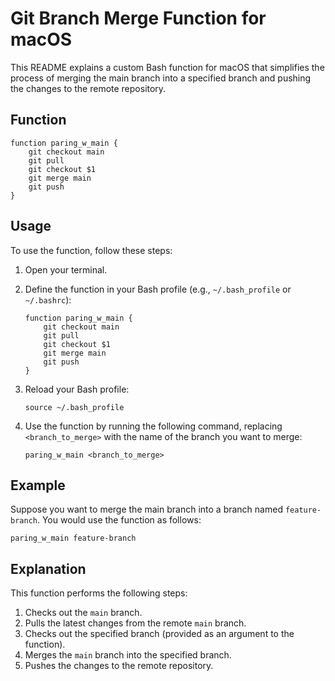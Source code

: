 Git Branch Merge Function for macOS
===================================

This README explains a custom Bash function for macOS that simplifies the process of merging the main branch into a specified branch and pushing the changes to the remote repository.

Function
--------

    
    function paring_w_main {
        git checkout main
        git pull
        git checkout $1
        git merge main
        git push
    }
        

Usage
-----

To use the function, follow these steps:

1.  Open your terminal.
2.  Define the function in your Bash profile (e.g., `~/.bash_profile` or `~/.bashrc`):
    
        
        function paring_w_main {
            git checkout main
            git pull
            git checkout $1
            git merge main
            git push
        }
                    
    
3.  Reload your Bash profile:
    
        source ~/.bash_profile
    
4.  Use the function by running the following command, replacing `<branch_to_merge>` with the name of the branch you want to merge:
    
        paring_w_main <branch_to_merge>
    

Example
-------

Suppose you want to merge the main branch into a branch named `feature-branch`. You would use the function as follows:

    paring_w_main feature-branch

Explanation
-----------

This function performs the following steps:

1.  Checks out the `main` branch.
2.  Pulls the latest changes from the remote `main` branch.
3.  Checks out the specified branch (provided as an argument to the function).
4.  Merges the `main` branch into the specified branch.
5.  Pushes the changes to the remote repository.
